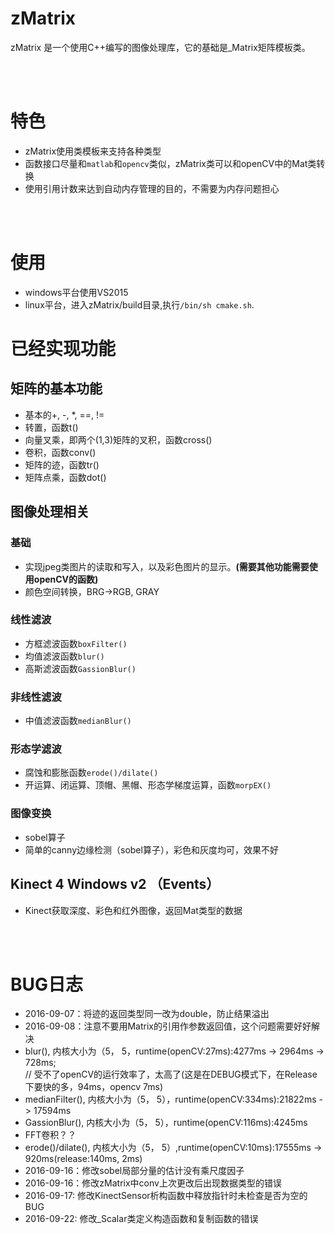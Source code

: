# zMatrix

zMatrix 是一个使用C++编写的图像处理库，它的基础是_Matrix矩阵模板类。

<br><br>

# 特色
* zMatrix使用类模板来支持各种类型<br>
* 函数接口尽量和`matlab`和`opencv`类似，zMatrix类可以和openCV中的Mat类转换<br>
* 使用引用计数来达到自动内存管理的目的，不需要为内存问题担心

<br><br>

# 使用
* windows平台使用VS2015
* linux平台，进入zMatrix/build目录,执行`/bin/sh cmake.sh`.

# 已经实现功能

## 矩阵的基本功能
* 基本的+, -, *, ==, !=<br>
* 转置，函数t()<br>
* 向量叉乘，即两个(1,3)矩阵的叉积，函数cross()<br>
* 卷积，函数conv()<br>
* 矩阵的迹，函数tr()<br>
* 矩阵点乘，函数dot()<br>

## 图像处理相关
### 基础
* 实现jpeg类图片的读取和写入，以及彩色图片的显示。**(需要其他功能需要使用openCV的函数)**
* 颜色空间转换，BRG->RGB, GRAY

### 线性滤波
* 方框滤波函数`boxFilter()`
* 均值滤波函数`blur()`
* 高斯滤波函数`GassionBlur()`

### 非线性滤波
* 中值滤波函数`medianBlur()`

### 形态学滤波
* 腐蚀和膨胀函数`erode()/dilate()`
* 开运算、闭运算、顶帽、黑帽、形态学梯度运算，函数`morpEX()`

### 图像变换
* sobel算子
* 简单的canny边缘检测（sobel算子），彩色和灰度均可，效果不好

## Kinect 4 Windows v2 （Events）
* Kinect获取深度、彩色和红外图像，返回Mat类型的数据

<br><br>

# BUG日志

* 2016-09-07：将迹的返回类型同一改为double，防止结果溢出
* 2016-09-08：注意不要用Matrix的引用作参数返回值，这个问题需要好好解决
* blur(), 内核大小为（5， 5，runtime(openCV:27ms):4277ms -> 2964ms -> 728ms;<br>// 受不了openCV的运行效率了，太高了(这是在DEBUG模式下，在Release下要快的多，94ms，opencv 7ms)
* medianFilter(), 内核大小为（5， 5），runtime(openCV:334ms):21822ms - > 17594ms
* GassionBlur(), 内核大小为（5， 5），runtime(openCV:116ms):4245ms
* FFT卷积？？
* erode()/dilate(), 内核大小为（5， 5）,runtime(openCV:10ms):17555ms -> 920ms(release:140ms, 2ms)
* 2016-09-16：修改sobel局部分量的估计没有乘尺度因子
* 2016-09-16：修改zMatrix中conv上次更改后出现数据类型的错误
* 2016-09-17: 修改KinectSensor析构函数中释放指针时未检查是否为空的BUG
* 2016-09-22: 修改_Scalar类定义构造函数和复制函数的错误